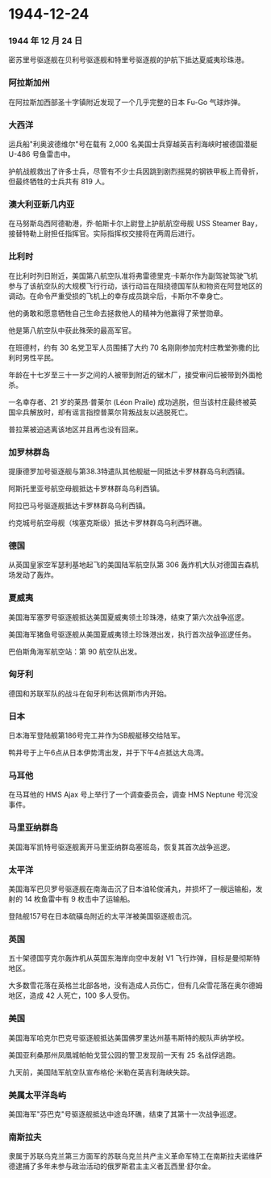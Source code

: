 # 1944-12-24

### 1944 年 12 月 24 日

密苏里号驱逐舰在贝利号驱逐舰和特里号驱逐舰的护航下抵达夏威夷珍珠港。

### 阿拉斯加州

在阿拉斯加西部圣十字镇附近发现了一个几乎完整的日本 Fu-Go 气球炸弹。

### 大西洋

运兵船"利奥波德维尔"号在载有 2,000 名美国士兵穿越英吉利海峡时被德国潜艇
U-486 号鱼雷击中。

护航战舰救出了许多士兵，尽管有不少士兵因跳到剧烈摇晃的钢铁甲板上而骨折，但最终牺牲的士兵共有
819 人。

### 澳大利亚新几内亚

在马努斯岛西阿德勒港，乔·帕斯卡尔上尉登上护航航空母舰 USS Steamer
Bay，接替特勒上尉担任指挥官。实际指挥权交接将在两周后进行。

### 比利时

在比利时列日附近，美国第八航空队准将弗雷德里克·卡斯尔作为副驾驶驾驶飞机参与了该航空队的大规模飞行行动，该行动旨在阻挠德国军队和物资在阿登地区的调动。在命令严重受损的飞机上的幸存成员跳伞后，卡斯尔不幸身亡。

他的勇敢和愿意牺牲自己生命去拯救他人的精神为他赢得了荣誉勋章。

他是第八航空队中获此殊荣的最高军官。

在班德村，约有 30 名党卫军人员围捕了大约 70
名刚刚参加完村庄教堂弥撒的比利时男性平民。

年龄在十七岁至三十一岁之间的人被带到附近的锯木厂，接受审问后被带到外面枪杀。

一名幸存者、21 岁的莱昂·普莱尔 (Léon Praile)
成功逃脱，但当该村庄最终被英国伞兵解放时，却有谣言指控普莱尔背叛战友以逃脱死亡。

普拉莱被迫逃离该地区并且再也没有回来。

### 加罗林群岛

提康德罗加号驱逐舰与第38.3特遣队其他舰艇一同抵达卡罗林群岛乌利西镇。

阿斯托里亚号航空母舰抵达卡罗林群岛乌利西镇。

阿拉巴马号驱逐舰抵达卡罗林群岛乌利西镇。

约克城号航空母舰（埃塞克斯级）抵达卡罗林群岛乌利西环礁。

### 德国

从英国皇家空军瑟利基地起飞的美国陆军航空队第 306
轰炸机大队对德国吉森机场发动了轰炸。

### 夏威夷

美国海军塞罗号驱逐舰抵达美国夏威夷领土珍珠港，结束了第六次战争巡逻。

美国海军猪鱼号驱逐舰从美国夏威夷领土珍珠港出发，执行首次战争巡逻任务。

巴伯斯角海军航空站：第 90 航空队出发。

### 匈牙利

德国和苏联军队的战斗在匈牙利布达佩斯市内开始。

### 日本

日本海军登陆舰第186号完工并作为SB舰艇移交给陆军。

鸭井号于上午6点从日本伊势湾出发，并于下午4点抵达大岛湾。

### 马耳他

在马耳他的 HMS Ajax 号上举行了一个调查委员会，调查 HMS Neptune
号沉没事件。

### 马里亚纳群岛

美国海军凯特号驱逐舰离开马里亚纳群岛塞班岛，恢复其首次战争巡逻。

### 太平洋

美国海军巴贝罗号驱逐舰在南海击沉了日本油轮俊浦丸，并损坏了一艘运输船，发射的
14 枚鱼雷中有 9 枚击中了运输船。

登陆舰157号在日本硫磺岛附近的太平洋被美国驱逐舰击沉。

### 英国

五十架德国亨克尔轰炸机从英国东海岸向空中发射 V1
飞行炸弹，目标是曼彻斯特地区。

大多数雪花落在英格兰北部各地，没有造成人员伤亡，但有几朵雪花落在奥尔德姆地区，造成
42 人死亡，100 多人受伤。

### 美国

美国海军哈克尔巴克号驱逐舰抵达美国佛罗里达州基韦斯特的舰队声纳学校。

美国亚利桑那州凤凰城帕帕戈营公园的警卫发现前一天有 25 名战俘逃跑。

九天前，美国陆军航空队宣布格伦·米勒在英吉利海峡失踪。

### 美属太平洋岛屿

美国海军"芬巴克"号驱逐舰抵达中途岛环礁，结束了其第十一次战争巡逻。

### 南斯拉夫

隶属于苏联乌克兰第三方面军的苏联乌克兰共产主义革命军特工在南斯拉夫诺维萨德逮捕了多年未参与政治活动的俄罗斯君主主义者瓦西里·舒尔金。